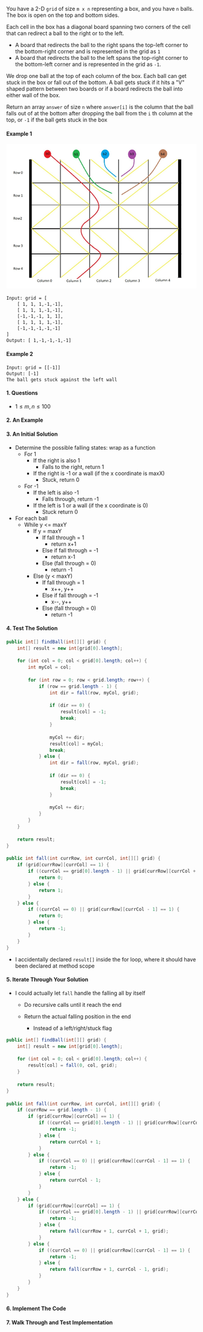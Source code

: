 You have a 2-D `grid` of size `m x n` representing a box, and you have `n` balls. The box is open on the top and bottom sides.



Each cell in the box has a diagonal board spanning two corners of the cell that can redirect a ball to the right or to the left.

* A board that redirects the ball to the right spans the top-left corner to the bottom-right corner and is represented in the grid as `1`
* A board that redirects the ball to the left spans the top-right corner to the bottom-left corner and is represented in the grid as `-1`.



We drop one ball at the top of each column of the box. Each ball can get stuck in the box or fall out of the bottom. A ball gets stuck if it hits a "V" shaped pattern between two boards or if a board redirects the ball into either wall of the box.



Return an array `answer` of size `n` where `answer[i]` is the column that the ball falls out of at the bottom after dropping the ball from the `i` th column at the top, or `-1` if the ball gets stuck in the box



#### Example 1

![image-20220715213310600](Problem.assets/image-20220715213310600.png)

```
Input: grid = [
	[ 1, 1, 1,-1,-1],
	[ 1, 1, 1,-1,-1],
	[-1,-1,-1, 1, 1],
	[ 1, 1, 1, 1,-1],
	[-1,-1,-1,-1,-1]
]
Output: [ 1,-1,-1,-1,-1]
```



#### Example 2

```
Input: grid = [[-1]]
Output: [-1]
The ball gets stuck against the left wall
```



#### 1. Questions

* $1 \leq m, n \leq 100$



#### 2. An Example



#### 3. An Initial Solution

* Determine the possible falling states: wrap as a function
  * For 1
    * If the right is also 1
      * Falls to the right, return 1
    * If the right is -1 or a wall (if the x coordinate is maxX)
      * Stuck, return 0
  * For -1
    * If the left is also -1
      * Falls through, return -1
    * If the left is 1 or a wall (if the x coordinate is 0)
      * Stuck return 0
* For each ball
  * While y <= maxY
    * If y = maxY
      * If fall through = 1
        * return x+1
      * Else if fall through = -1
        * return x-1
      * Else (fall through = 0)
        * return -1
    * Else (y < maxY)
      * If fall through = 1
        * x++, y++
      * Else if fall through = -1
        * x--, y++
      * Else (fall through = 0)
        * return -1



#### 4. Test The Solution

```java
public int[] findBall(int[][] grid) {
    int[] result = new int[grid[0].length];
    
    for (int col = 0; col < grid[0].length; col++) {
        int myCol = col;
        
        for (int row = 0; row < grid.length; row++) {
            if (row == grid.length - 1) {
                int dir = fall(row, myCol, grid);
                
                if (dir == 0) {
                    result[col] = -1;
                    break;
                }
                
                myCol += dir;
                result[col] = myCol;
                break;
            } else {
                int dir = fall(row, myCol, grid);
                
                if (dir == 0) {
                    result[col] = -1;
                    break;
                }
                
                myCol += dir;
            }
        }
    }
    
    return result;
}

public int fall(int currRow, int currCol, int[][] grid) {
    if (grid[currRow][currCol] == 1) {
        if ((currCol == grid[0].length - 1) || grid[currRow][currCol + 1] == -1) {
            return 0;
        } else {
            return 1;
        }
    } else {
        if ((currCol == 0) || grid[currRow][currCol - 1] == 1) {
            return 0;
        } else {
            return -1;
        }
    }
}
```

* I accidentally declared `result[]` inside the for loop, where it should have been declared at method scope



#### 5. Iterate Through Your Solution

* I could actually let `fall` handle the falling all by itself
  * Do recursive calls until it reach the end
  
  * Return the actual falling position in the end
    * Instead of a left/right/stuck flag


```java
public int[] findBall(int[][] grid) {
    int[] result = new int[grid[0].length];
    
    for (int col = 0; col < grid[0].length; col++) {
        result[col] = fall(0, col, grid);
    }
    
    return result;
}

public int fall(int currRow, int currCol, int[][] grid) {
    if (currRow == grid.length - 1) {
        if (grid[currRow][currCol] == 1) {
            if ((currCol == grid[0].length - 1) || grid[currRow][currCol + 1] == -1) {
                return -1;
            } else {
                return currCol + 1;
            }
        } else {
            if ((currCol == 0) || grid[currRow][currCol - 1] == 1) {
                return -1;
            } else {
                return currCol - 1;
            }
        }
    } else {
        if (grid[currRow][currCol] == 1) {
            if ((currCol == grid[0].length - 1) || grid[currRow][currCol + 1] == -1) {
                return -1;
            } else {
                return fall(currRow + 1, currCol + 1, grid);
            }
        } else {
            if ((currCol == 0) || grid[currRow][currCol - 1] == 1) {
                return -1;
            } else {
                return fall(currRow + 1, currCol - 1, grid);
            }
        }
    }
}
```




#### 6. Implement The Code



#### 7. Walk Through and Test Implementation

